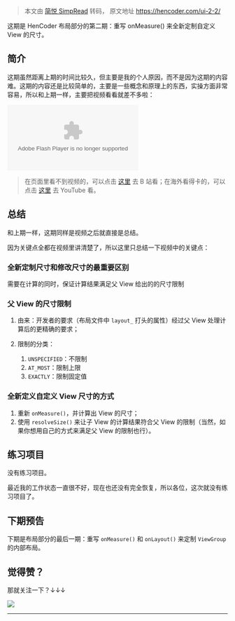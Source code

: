 > 本文由 [简悦 SimpRead](http://ksria.com/simpread/) 转码， 原文地址 https://hencoder.com/ui-2-2/

这期是 HenCoder 布局部分的第二期：重写 onMeasure() 来全新定制自定义 View 的尺寸。

## 简介

这期虽然距离上期的时间比较久，但主要是我的个人原因，而不是因为这期的内容难。这期的内容还是比较简单的，主要是一些概念和原理上的东西，实操方面非常容易，所以和上期一样，主要把视频看看就差不多啦：

<embed quality="high" allowfullscreen="true" type="application/x-shockwave-flash" src="//static.hdslb.com/miniloader.swf" flashvars="aid=17689063&amp;page=1" pluginspage="//www.adobe.com/shockwave/download/download.cgi?P1_Prod_Version=ShockwaveFlash" id="fitvid273411">

> 在页面里看不到视频的，可以点击 [这里](https://www.bilibili.com/video/av17689063/) 去 B 站看；在海外看得卡的，可以点击 [这里](https://youtu.be/aOb4Hvqbeu4) 去 YouTube 看。

## 总结

和上期一样，这期同样是视频之后就直接是总结。

因为关键点全都在视频里讲清楚了，所以这里只总结一下视频中的关键点：

### 全新定制尺寸和修改尺寸的最重要区别

需要在计算的同时，保证计算结果满足父 View 给出的的尺寸限制

### 父 View 的尺寸限制

1.  由来：开发者的要求（布局文件中 `layout_` 打头的属性）经过父 View 处理计算后的更精确的要求；
2.  限制的分类：

    1.  `UNSPECIFIED`：不限制
    2.  `AT_MOST`：限制上限
    3.  `EXACTLY`：限制固定值

### 全新定义自定义 View 尺寸的方式

1.  重新 `onMeasure()`，并计算出 View 的尺寸；
2.  使用 `resolveSize()` 来让子 View 的计算结果符合父 View 的限制（当然，如果你想用自己的方式来满足父 View 的限制也行）。

## 练习项目

没有练习项目。

最近我的工作状态一直很不好，现在也还没有完全恢复，所以各位，这次就没有练习项目了。

## 下期预告

下期是布局部分的最后一期：重写 `onMeasure()` 和 `onLayout()` 来定制 `ViewGroup` 的内部布局。

## 觉得赞？

那就关注一下？↓↓↓

![](https://ws4.sinaimg.cn/large/006tNc79ly1fl6z2sve5kj30p00bx40b.jpg)

* * *